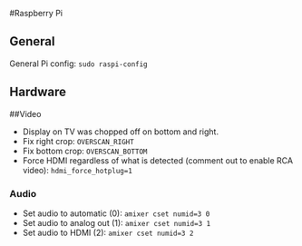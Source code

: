 #Raspberry Pi

## General
General Pi config: `sudo raspi-config`

## Hardware

##Video
* Display on TV was chopped off on bottom and right.
* Fix right crop: `OVERSCAN_RIGHT`
* Fix bottom crop: `OVERSCAN_BOTTOM`
* Force HDMI regardless of what is detected (comment out to enable RCA video): `hdmi_force_hotplug=1`

### Audio
* Set audio to automatic (0): `amixer cset numid=3 0`
* Set audio to analog out (1): `amixer cset numid=3 1`
* Set audio to HDMI (2): `amixer cset numid=3 2`
